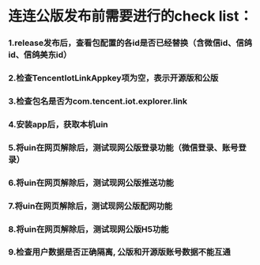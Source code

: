 # 连连公版发布前需要进行的check list：
### 1.release发布后，查看包配置的各id是否已经替换（含微信id、信鸽id、信鸽美东id）
### 2.检查TencentIotLinkAppkey项为空，表示开源版和公版
### 3.检查包名是否为com.tencent.iot.explorer.link
### 4.安装app后，获取本机uin
### 5.将uin在网页解除后，测试现网公版登录功能（微信登录、账号登录）
### 6.将uin在网页解除后，测试现网公版推送功能
### 7.将uin在网页解除后，测试现网公版配网功能
### 8.将uin在网页解除后，测试现网公版H5功能
### 9.检查用户数据是否正确隔离, 公版和开源版账号数据不能互通
